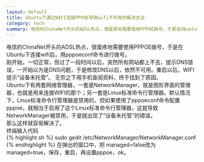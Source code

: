 ```yaml
---
layout: default
title: Ubuntu下通过WIFI连接PPPOE导致wifi不可用的解决办法
category: tech
summary: 电信的ChinaNet开头的ADSL热点，很蛋疼地需要使用PPPOE拨号，于是在Ubuntu下连接wifi后，用pppoeconf命令进行拨号。<br />刚开始，一切正常，但过了一段时间以后，突然所有网站都上不去，提示DNS错误，一开始以为是DNS问题，于是修改DNS以后，依然不可用。重启以后，WIFI提示“设备未托管”。<br />无奈之下用手机查阅资料，终于找到了原因。
---
```

电信的ChinaNet开头的ADSL热点，很蛋疼地需要使用PPPOE拨号，于是在Ubuntu下连接wifi后，用pppoeconf命令进行拨号。<br />
刚开始，一切正常，但过了一段时间以后，突然所有网站都上不去，提示DNS错误，一开始以为是DNS问题，于是修改DNS以后，依然不可用。重启以后，WIFI提示“设备未托管”。
无奈之下用手机查阅资料，终于找到了原因。<br />
Ubuntu下有两套网络管理器，一套是NetworkManager，就是图形界面的管理器，也就是用来连接WIFI的那个；另一套是Linux标准命令行管理器。默认情况下，Linux标准命令行管理器是禁用的，但如果使用了pppoeconf命令配置pppoe，就相当于启用了这个Linux标准命令行管理器，这就导致NetworkManager被禁用，于是就出现了“设备未托管”的错误。<br />
那么这样就容易解决了。<br />
终端输入代码<br />
{% highlight sh %}
sudo gedit /etc/NetworkManager/NetworkManager.conf
{% endhighlight %}
在弹出的窗口中，把 managed=false改为managed=true，保存，重启，再设置pppoe，ok。
